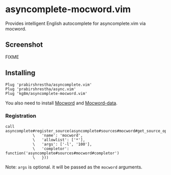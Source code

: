 # asyncomplete-mocword.vim
Provides intelligent English autocomplete for asyncomplete.vim via mocword.

## Screenshot

FIXME

## Installing

```
Plug 'prabirshrestha/asyncomplete.vim'
Plug 'prabirshrestha/async.vim'
Plug 'kg8m/asyncomplete-mocword.vim'
```

You also need to install [Mocword](https://github.com/high-moctane/mocword) and
[Mocword-data](https://github.com/high-moctane/mocword-data).

### Registration

```vim
call asyncomplete#register_source(asyncomplete#sources#mocword#get_source_options({
            \   'name': 'mocword',
            \   'allowlist': ['*'],
            \   'args': ['-l', '100'],
            \   'completor': function('asyncomplete#sources#mocword#completor')
            \   }))
```

Note: `args` is optional. it will be passed as the `mocword` arguments.

